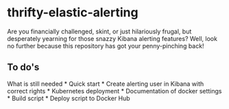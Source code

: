 # thrifty-elastic-alerting
Are you financially challenged, skint, or just hilariously frugal, but desperately yearning for those snazzy Kibana alerting features? 
Well, look no further because this repository has got your penny-pinching back!

## To do's
What is still needed
	* Quick start
		* Create alerting user in Kibana with correct rights
		* Kubernetes deployment
	* Documentation of docker settings
	* Build script
	* Deploy script to Docker Hub

